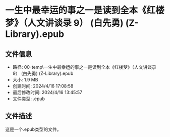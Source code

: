 ﻿# 一生中最幸运的事之一是读到全本《红楼梦》（人文讲谈录 9） (白先勇) (Z-Library).epub

## 文件信息
- 路径: 00-temp\一生中最幸运的事之一是读到全本《红楼梦》（人文讲谈录 9） (白先勇) (Z-Library).epub
- 大小: 1.9 MB
- 创建时间: 2024/4/16 17:08:58
- 最后修改时间: 2024/4/16 13:45:57
- 文件类型: .epub

## 文件描述
这是一个.epub类型的文件。

